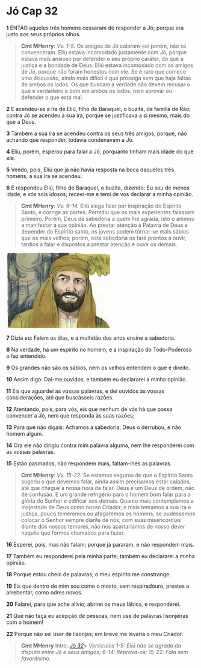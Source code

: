 # Jó Cap 32

**1** 	ENTÃO aqueles três homens cessaram de responder a Jó; porque era justo aos seus próprios olhos.

> **Cmt MHenry**: *Vv. 1-5.* Os amigos de Jó calaram-sei porém, não se convenceram. Eliú estava incomodado justamente com Jó, porque estava mais ansioso por defender o seu próprio caráter, do que a justiça e a bondade de Deus. Eliú estava incomodado com os amigos de Jó, porque não foram honestos com ele. Se é raro que comece uma discussão, ainda mais difícil é que prossiga sem que haja faltas de ambos os lados. Os que buscam a verdade não devem recusar o que é verdadeiro e bom em ambos os lados, nem aprovar ou defender o que está mal.

**2** 	E acendeu-se a ira de Eliú, filho de Baraquel, o buzita, da família de Rão; contra Jó se acendeu a sua ira, porque se justificava a si mesmo, mais do que a Deus.

**3** 	Também a sua ira se acendeu contra os seus três amigos, porque, não achando que responder, todavia condenavam a Jó.

**4** 	Eliú, porém, esperou para falar a Jó, porquanto tinham mais idade do que ele.

**5** 	Vendo, pois, Eliú que já não havia resposta na boca daqueles três homens, a sua ira se acendeu.

**6** 	E respondeu Eliú, filho de Baraquel, o buzita, dizendo: Eu sou de menos idade, e vós sois idosos; receei-me e temi de vos declarar a minha opinião.

> **Cmt MHenry**: *Vv. 6-14.* Eliú alega falar por inspiração do Espírito Santo, e corrige as partes. Permitiu que os mais experientes falassem primeiro. Porém, Deus dá sabedoria a quem lhe agrada; isto o animou a manifestar a sua opinião. Ao prestar atenção à Palavra de Deus e depender do Espírito santo, os jovens podem tornar-se mais sábios que os mais velhos; porém, esta sabedoria os fará prontos a ouvir, tardios a falar e dispostos a prestar atenção e ouvir os demais.

![](../Images/SweetPublishing/18-32-1.jpg) 

**7** 	Dizia eu: Falem os dias, e a multidão dos anos ensine a sabedoria.

**8** 	Na verdade, há um espírito no homem, e a inspiração do Todo-Poderoso o faz entendido.

**9** 	Os grandes não são os sábios, nem os velhos entendem o que é direito.

**10** 	Assim digo: Dai-me ouvidos, e também eu declararei a minha opinião.

**11** 	Eis que aguardei as vossas palavras, e dei ouvidos às vossas considerações, até que buscásseis razões.

**12** 	Atentando, pois, para vós, eis que nenhum de vós há que possa convencer a Jó, nem que responda às suas razões;

**13** 	Para que não digais: Achamos a sabedoria; Deus o derrubou, e não homem algum.

**14** 	Ora ele não dirigiu contra mim palavra alguma, nem lhe responderei com as vossas palavras.

**15** 	Estão pasmados, não respondem mais, faltam-lhes as palavras.

> **Cmt MHenry**: *Vv. 15-22.* Se estamos seguros de que o Espírito Santo sugeriu o que devemos falar, ainda assim precisamos estar calados, até que chegue a nossa hora de falar. Deus é um Deus de ordem, não de confusão. E um grande refrigério para o homem bom falar para a glória do Senhor e edificar aos demais. Quanto mais contemplamos a majestade de Deus como nosso Criador, e mais temamos a sua ira e justiça, pouco temeremos ou afagaremos os homens, se pudéssemos colocar o Senhor sempre diante de nós, com suas misericórdias diante dos nossos temores, não nos apartaríamos de nosso dever naquilo que formos chamados para fazer.

**16** 	Esperei, pois, mas não falam; porque já pararam, e não respondem mais.

**17** 	Também eu responderei pela minha parte; também eu declararei a minha opinião.

**18** 	Porque estou cheio de palavras; o meu espírito me constrange.

**19** 	Eis que dentro de mim sou como o mosto, sem respiradouro, prestes a arrebentar, como odres novos.

**20** 	Falarei, para que ache alívio; abrirei os meus lábios, e responderei.

**21** 	Que não faça eu acepção de pessoas, nem use de palavras lisonjeiras com o homem!

**22** 	Porque não sei usar de lisonjas; em breve me levaria o meu Criador.


> **Cmt MHenry** Intro: *[Jó 32](../18A-Jo/32.md#0)*> *Versículos 1-5: Eliú não se agrada da disputa entre Jó e seus amigos; 6-14: Reprova-os; 15-22: Fala sem favoritismo.*